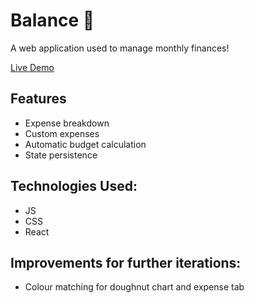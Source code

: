 # Balance 💸

A web application used to manage monthly finances!

[Live Demo](https://ddannyll.github.io/balance)

## Features
- Expense breakdown
- Custom expenses
- Automatic budget calculation
- State persistence 

## Technologies Used:
- JS
- CSS
- React

## Improvements for further iterations: 
- Colour matching for doughnut chart and expense tab

